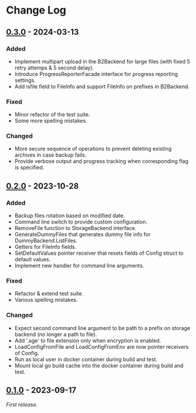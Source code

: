 # Change Log

## [0.3.0] - 2024-03-13

### Added

- Implement multipart upload in the B2Backend for large files (with fixed 5 retry attemps & 5 second delay).
- Introduce ProgressReporterFacade interface for progress reporting settings.
- Add isfile field to FileInfo and support FileInfo on prefixes in B2Backend.

### Fixed

- Minor refactor of the test suite.
- Some more spelling mistakes.

### Changed

- More secure sequence of operations to prevent deleting existing archives in case backup fails.
- Provide verbose output and progress tracking when corresponding flag is specified.

## [0.2.0] - 2023-10-28

### Added

- Backup files rotation based on modified date.
- Command line switch to provide custom configuration.
- RemoveFile function to StorageBackend interface.
- GenerateDummyFiles that generates dummy file info for DummyBackend.ListFiles.
- Getters for FileInfo fields.
- SetDefaultValues pointer receiver that resets fields of Config struct to default values.
- Implement new handler for command line arguments.

### Fixed

- Refactor & extend test suite.
- Various spelling mistakes.

### Changed

- Expect second command line argument to be path to a prefix on storage backend (no longer a path to file).
- Add '.age' to file extension only when encryption is enabled.
- LoadConfigFromFile and LoadConfigFromEnv are now pointer receivers of Config.
- Run as local user in docker container during build and test.
- Mount local go build cache into the docker container during build and test.

## [0.1.0] - 2023-09-17

_First release._

[0.1.0]: https://github.com/breezerider/squirrelup/releases/tag/v0.1.0

[0.2.0]: https://github.com/breezerider/squirrelup/releases/tag/v0.2.0

[0.3.0]: https://github.com/breezerider/squirrelup/releases/tag/v0.3.0
